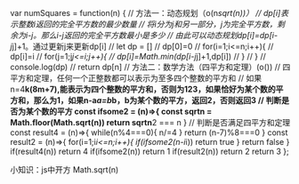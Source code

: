 var numSquares = function(n) {
    // 方法一：动态规划（o(n*sqrt(n))）
    // dp[i]表示整数i返回的完全平方数的最少数量
    // 将i分为j和另一部分，j为完全平方数，剩余为i-j。那么i-j返回的完全平方数最小是多少
    // 由此可以动态规划dp[i]=dp[i-j*j]+1。通过更新j来更新dp[i]
    // let dp = []
    // dp[0]=0
    // for(i=1;i<=n;i++){
    //     dp[i]=i
    //     for(j=1;j*j<=i;j++){
    //         dp[i]=Math.min(dp[i-j*j]+1,dp[i])
    //     }
    // }
    // console.log(dp)
    // return dp[n]
    // 方法二：数学方法（四平方和定理）(o())
    // 四平方和定理，任何一个正整数都可以表示为至多四个整数的平方和
    // 如果n=4**k(8m+7),能表示为四个整数的平方和，否则为123，如果恰好为某个数的平方和，那么为1，如果n-a*a=b*b，b为某个数的平方，返回2，否则返回3
    // 判断是否为某个数的平方
    const ifsome2 = (n)=>{
        const sqrtn = Math.floor(Math.sqrt(n))
        return sqrtn**2 === n
    }
    // 判断是否满足四平方和定理
    const result4 = (n)=>{
        while(n%4===0){
            n/=4
        }
    return (n-7)%8===0
    }
    const result2 = (n)=>{
        for(i=1;i*i<=n;i++){
            if(ifsome2(n-i*i)) return true
        }
        return false
    }
    if(result4(n)) return 4
    if(ifsome2(n)) return 1
    if(result2(n)) return 2
    return 3
};

小知识：js中开方    Math.sqrt(n)